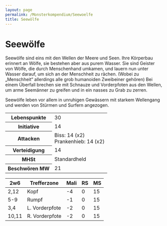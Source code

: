 ```yaml
---
layout: page
permalink: /Monsterkompendium/Seewoelfe
title: Seewölfe
---
```


# Seewölfe

Seewölfe sind eins mit den Wellen der Meere und Seen. Ihre Körperbau erinnert an Wölfe, sie bestehen aber aus purem Wasser. Sie sind Geister von Wölfe, die durch Menschenhand umkamen, und lauern nun unter Wasser darauf, um sich an der Menschheit zu rächen. (Wobei zu &bdquo;Menschheit&ldquo; allerdings alle grob humanoiden Zweibeiner gehören) Bei einem Überfall brechen sie mit Schnauze und Vorderpfoten aus den Wellen, um arme Seemänner zu greifen und in ein nasses zu Grab zu zerren.

Seewölfe leben vor allem in unruhigen Gewässern mit starkem Wellengang und werden von Stürmen und Surfern angezogen.

<table  >
<tbody>
<tr><th>Lebenspunkte</th><td>30</td></tr>
<tr><th>Initiative</th><td>14</td></tr>
<tr><th>Attacken</th><td>Biss: 14 (x2)<br/>
Prankenhieb: 14 (x2)</td></tr>
<tr><th>Verteidigung</th><td>14</td></tr>
<tr><th>MHSt</th><td>Standardheld</td></tr>
<tr><th>Beschwören MW</th><td>21</td></tr>
</tbody>
</table>
<table  >
<thead>
<tr><th>2w6</th><th>Trefferzone</th><th>Mali</th><th>RS</th><th>MS</th></tr>
</thead>
<tbody>
<tr><td>2,12</td><td>Kopf</td><td>-4</td><td>0</td><td>15</td></tr>
<tr><td>5-9</td><td>Rumpf</td><td>-1</td><td>0</td><td>15</td></tr>
<tr><td>3,4</td><td>L. Vorderpfote</td><td>-2</td><td>0</td><td>15</td></tr>
<tr><td>10,11</td><td>R. Vorderpfote</td><td>-2</td><td>0</td><td>15</td></tr>
</tbody>
</table>
